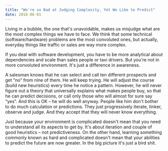 ```yaml
---
title: "We're so Bad at Judging Complexity, Yet We Like to Predict"
date: 2018-06-01
---
```


Living in a bubble, the one that's unavoidable, makes us misjudge what are
the most complex things we have to face.
We think that some technical (software/hardware) problems are
the most convoluted ones, but actually, everyday things like traffic or sales are way more complex.

<!--more-->

If you deal with software development, you have to be more analytical about dependencies and scale than sales people or taxi drivers. But you're not in more convoluted environment. It's just a difference in awareness.

A salesman knows that he can select and call ten
different prospects and get “no” from nine of them. He will keep trying. He will
adjust the course (build new heuristics) every time he notice a pattern.
However, he will never figure
out a theory that universally explains what makes people buy, so that he
can predict decisions, or call only those who will almost for sure say “yes”.
And this is OK – he will do well anyway.
People like him don't bother to do much calculation or predictions.
They just progressively iterate, tinker, observe and judge.
And they accept that they will never know everything.

Just because your environment is complicated doesn't mean that you need to
understand all its aspects to get by.
It's about iteration and couple of good heuristics – not predictiveness.
On the other hand, learning something commonly known as
hard and complicated doesn't mean that your abilities to predict the future are now greater.
In the big picture it's just a bird shit.